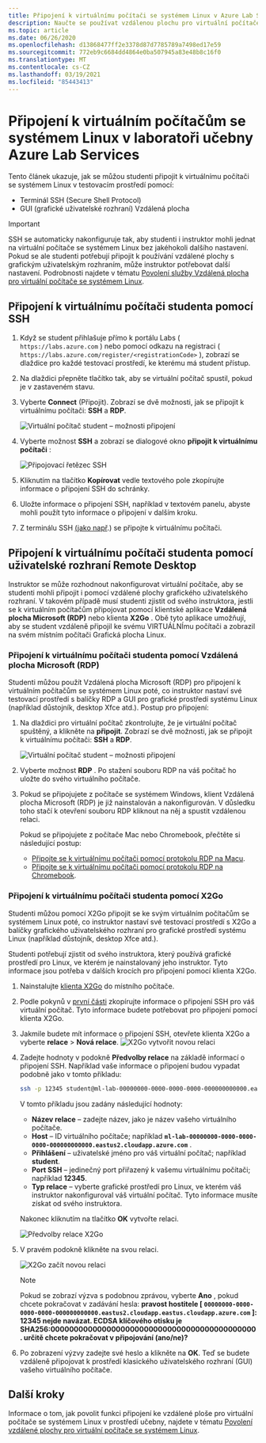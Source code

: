 ```yaml
---
title: Připojení k virtuálnímu počítači se systémem Linux v Azure Lab Services | Microsoft Docs
description: Naučte se používat vzdálenou plochu pro virtuální počítače se systémem Linux v testovacím prostředí v Azure Lab Services.
ms.topic: article
ms.date: 06/26/2020
ms.openlocfilehash: d13868477ff2e3378d87d7785789a7498ed17e59
ms.sourcegitcommit: 772eb9c6684dd4864e0ba507945a83e48b8c16f0
ms.translationtype: MT
ms.contentlocale: cs-CZ
ms.lasthandoff: 03/19/2021
ms.locfileid: "85443413"
---
```

# <a name="connect-to-linux-virtual-machines-in-a-classroom-lab-of-azure-lab-services"></a>Připojení k virtuálním počítačům se systémem Linux v laboratoři učebny Azure Lab Services
Tento článek ukazuje, jak se můžou studenti připojit k virtuálnímu počítači se systémem Linux v testovacím prostředí pomocí:
- Terminál SSH (Secure Shell Protocol)
- GUI (grafické uživatelské rozhraní) Vzdálená plocha

> [!IMPORTANT] 
> SSH se automaticky nakonfiguruje tak, aby studenti i instruktor mohli jednat na virtuální počítače se systémem Linux bez jakéhokoli dalšího nastavení. Pokud se ale studenti potřebují připojit k používání vzdálené plochy s grafickým uživatelským rozhraním, může instruktor potřebovat další nastavení.  Podrobnosti najdete v tématu [Povolení služby Vzdálená plocha pro virtuální počítače se systémem Linux](how-to-enable-remote-desktop-linux.md).

## <a name="connect-to-the-student-vm-using-ssh"></a>Připojení k virtuálnímu počítači studenta pomocí SSH

1. Když se student přihlašuje přímo k portálu Labs ( `https://labs.azure.com` ) nebo pomocí odkazu na registraci ( `https://labs.azure.com/register/<registrationCode>` ), zobrazí se dlaždice pro každé testovací prostředí, ke kterému má student přístup. 
   
1. Na dlaždici přepněte tlačítko tak, aby se virtuální počítač spustil, pokud je v zastaveném stavu. 

2. Vyberte **Connect** (Připojit). Zobrazí se dvě možnosti, jak se připojit k virtuálnímu počítači: **SSH** a **RDP**.

    ![Virtuální počítač student – možnosti připojení](./media/how-to-enable-remote-desktop-linux/student-vm-connect-options.png)

3. Vyberte možnost **SSH** a zobrazí se dialogové okno **připojit k virtuálnímu počítači** :  

    ![Připojovací řetězec SSH](./media/how-to-enable-remote-desktop-linux/ssh-connection-string.png)

4. Kliknutím na tlačítko **Kopírovat** vedle textového pole zkopírujte informace o připojení SSH do schránky. 

5. Uložte informace o připojení SSH, například v textovém panelu, abyste mohli použít tyto informace o připojení v dalším kroku.

6. Z terminálu SSH [(jako např](https://www.putty.org/).) se připojte k virtuálnímu počítači.

## <a name="connect-to-the-student-vm-using-gui-remote-desktop"></a>Připojení k virtuálnímu počítači studenta pomocí uživatelské rozhraní Remote Desktop
Instruktor se může rozhodnout nakonfigurovat virtuální počítače, aby se studenti mohli připojit i pomocí vzdálené plochy grafického uživatelského rozhraní.  V takovém případě musí studenti zjistit od svého instruktora, jestli se k virtuálním počítačům připojovat pomocí klientské aplikace **Vzdálená plocha Microsoft (RDP)** nebo klienta **X2Go** .  Obě tyto aplikace umožňují, aby se student vzdáleně připojil ke svému VIRTUÁLNÍmu počítači a zobrazil na svém místním počítači Grafická plocha Linux.

### <a name="connect-to-the-student-vm-using-microsoft-remote-desktop-rdp"></a>Připojení k virtuálnímu počítači studenta pomocí Vzdálená plocha Microsoft (RDP)
Studenti můžou použít Vzdálená plocha Microsoft (RDP) pro připojení k virtuálním počítačům se systémem Linux poté, co instruktor nastaví své testovací prostředí s balíčky RDP a GUI pro grafické prostředí systému Linux (například důstojník, desktop Xfce atd.). Postup pro připojení: 

1. Na dlaždici pro virtuální počítač zkontrolujte, že je virtuální počítač spuštěný, a klikněte na **připojit**. Zobrazí se dvě možnosti, jak se připojit k virtuálnímu počítači: **SSH** a **RDP**.

    ![Virtuální počítač student – možnosti připojení](./media/how-to-enable-remote-desktop-linux/student-vm-connect-options.png)
2. Vyberte možnost **RDP** .  Po stažení souboru RDP na váš počítač ho uložte do svého virtuálního počítače.

3. Pokud se připojujete z počítače se systémem Windows, klient Vzdálená plocha Microsoft (RDP) je již nainstalován a nakonfigurován.  V důsledku toho stačí k otevření souboru RDP kliknout na něj a spustit vzdálenou relaci.

    Pokud se připojujete z počítače Mac nebo Chromebook, přečtěte si následující postup:
   - [Připojte se k virtuálnímu počítači pomocí protokolu RDP na Macu](connect-virtual-machine-mac-remote-desktop.md).
   - [Připojte se k virtuálnímu počítači pomocí protokolu RDP na Chromebook](connect-virtual-machine-chromebook-remote-desktop.md).  

### <a name="connect-to-the-student-vm-using-x2go"></a>Připojení k virtuálnímu počítači studenta pomocí X2Go
Studenti můžou pomocí X2Go připojit se ke svým virtuálním počítačům se systémem Linux poté, co instruktor nastaví své testovací prostředí s X2Go a balíčky grafického uživatelského rozhraní pro grafické prostředí systému Linux (například důstojník, desktop Xfce atd.).

Studenti potřebují zjistit od svého instruktora, který používá grafické prostředí pro Linux, ve kterém je nainstalovaný jeho instruktor.  Tyto informace jsou potřeba v dalších krocích pro připojení pomocí klienta X2Go.

1. Nainstalujte [klienta X2Go](https://wiki.x2go.org/doku.php/doc:installation:x2goclient) do místního počítače.

1. Podle pokynů v [první části](how-to-use-remote-desktop-linux-student.md#connect-to-the-student-vm-using-ssh) zkopírujte informace o připojení SSH pro váš virtuální počítač.  Tyto informace budete potřebovat pro připojení pomocí klienta X2Go.

1. Jakmile budete mít informace o připojení SSH, otevřete klienta X2Go a vyberte **relace**  >  **Nová relace**.
   ![X2Go vytvořit novou relaci](./media/how-to-use-classroom-lab/x2go-new-session.png)

1. Zadejte hodnoty v podokně **Předvolby relace** na základě informací o připojení SSH.  Například vaše informace o připojení budou vypadat podobně jako v tomto příkladu:

    ```bash
    ssh -p 12345 student@ml-lab-00000000-0000-0000-0000-000000000000.eastus2.cloudapp.azure.com
    ```

    V tomto příkladu jsou zadány následující hodnoty:

   - **Název relace** – zadejte název, jako je název vašeho virtuálního počítače.
   - **Host** – ID virtuálního počítače; například **`ml-lab-00000000-0000-0000-0000-000000000000.eastus2.cloudapp.azure.com`** .
   - **Přihlášení** – uživatelské jméno pro váš virtuální počítač; například **student**.
   - **Port SSH** – jedinečný port přiřazený k vašemu virtuálnímu počítači; například **12345**.
   - **Typ relace** – vyberte grafické prostředí pro Linux, ve kterém váš instruktor nakonfiguroval váš virtuální počítač.  Tyto informace musíte získat od svého instruktora.

    Nakonec kliknutím na tlačítko **OK** vytvořte relaci.

    ![Předvolby relace X2Go](./media/how-to-use-classroom-lab/x2go-session-preferences.png)

1.  V pravém podokně klikněte na svou relaci.

    ![X2Go začít novou relaci](./media/how-to-use-classroom-lab/x2go-start-session.png)

    > [!NOTE] 
    > Pokud se zobrazí výzva s podobnou zprávou, vyberte **Ano** , pokud chcete pokračovat v zadávání hesla: **pravost hostitele [ `00000000-0000-0000-0000-000000000000.eastus2.cloudapp.eastus.cloudapp.azure.com` ]: 12345 nejde navázat.  ECDSA klíčového otisku je SHA256:00000000000000000000000000000000000000000000. určitě chcete pokračovat v připojování (ano/ne)?**

2. Po zobrazení výzvy zadejte své heslo a klikněte na **OK**.  Teď se budete vzdáleně připojovat k prostředí klasického uživatelského rozhraní (GUI) vašeho virtuálního počítače.

## <a name="next-steps"></a>Další kroky
Informace o tom, jak povolit funkci připojení ke vzdálené ploše pro virtuální počítače se systémem Linux v prostředí učebny, najdete v tématu [Povolení vzdálené plochy pro virtuální počítače se systémem Linux](how-to-enable-remote-desktop-linux.md). 

